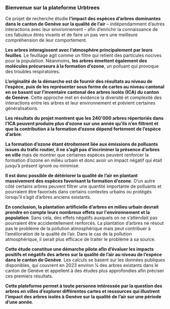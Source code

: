 ### Bienvenue sur la plateforme Urbtrees

Ce projet de recherche étudie **l’impact des espèces d’arbres dominantes dans le canton de Genève sur la qualité de l’air** – indépendamment d’autres interactions avec leur environnement – afin d’enrichir la connaissance de ces fabuleux êtres vivants et de faire un pas vers une meilleure compréhension de leur comportement. 

**Les arbres interagissent avec l’atmosphère principalement par leurs feuilles**. Le feuillage agit comme un filtre qui retient des particules nocives pour la population. Néanmoins, **les arbres émettent également des molécules précurseurs à la formation d’ozone**, un polluant qui provoque des troubles respiratoires. 

**L’originalité de la démarche est de fournir des résultats au niveau de l’espèce, puis de les représenter sous forme de cartes au niveau cantonal en se basant sur l’inventaire cantonal des arbres isolés (ICA) du canton de Genève**. Cette approche met en évidence la diversité et complexité des interactions entre les arbres et leur environnement et prévient certaines généralisations. 

**Les résultats du projet montrent que les 240'000 arbres répertoriés dans l’ICA peuvent produire plus d’ozone sur une année qu’ils n’en filtrent et que la contribution à la formation d’ozone dépend fortement de l’espèce d’arbre**.

**La formation d’ozone étant étroitement liée aux émissions de polluants issues du trafic routier, il ne s’agit pas d’incriminer la présence d’arbres en ville** mais de montrer que certaines espèces peuvent renforcer la formation d’ozone en milieu urbain et donc avoir un impact négatif qui était jusqu’à présent ignoré ou minimisé. 

**Il est donc possible de détériorer la qualité de l’air en plantant massivement des espèces favorisant la formation d’ozone**. D’un autre côté certains arbres peuvent filtrer une quantité importante de polluants et pourraient être favorisés dans certains contextes urbains ou protégés lorsqu’il s’agit d’arbres anciens existants. 

**En conclusion, la plantation artificielle d’arbres en milieu urbain devrait prendre en compte leurs nombreux effets sur l'environnement et la population**. Sans cela, des effets négatifs auxquels on ne s’attendait pas pourraient être accidentellement renforcés. La plantation d’arbres ne résout pas le problème de la pollution atmosphérique mais peut contribuer à l’amélioration de la qualité de l’air. Dans le cas de la pollution atmosphérique, il serait plus efficace de traiter le problème à sa source.

**Cette étude constitue une démarche pilote afin d’évaluer les impacts positifs et négatifs des arbres sur la qualité de l’air au niveau de l’espèce dans le canton de Genève**. Les calculs se basent sur les données publiques disponibles, qui couvrent en 2023 environ 1⁄4 des arbres existants dans le canton de Genève et appellent à des études plus approfondies afin préciser ces premiers résultats. 

**Cette plateforme permet à toute personne intéressée par la question des arbres en villes d’explorer différentes cartes et ressources qui illustrent l’impact des arbres isolés à Genève sur la qualité de l’air sur une période d’une année**.
